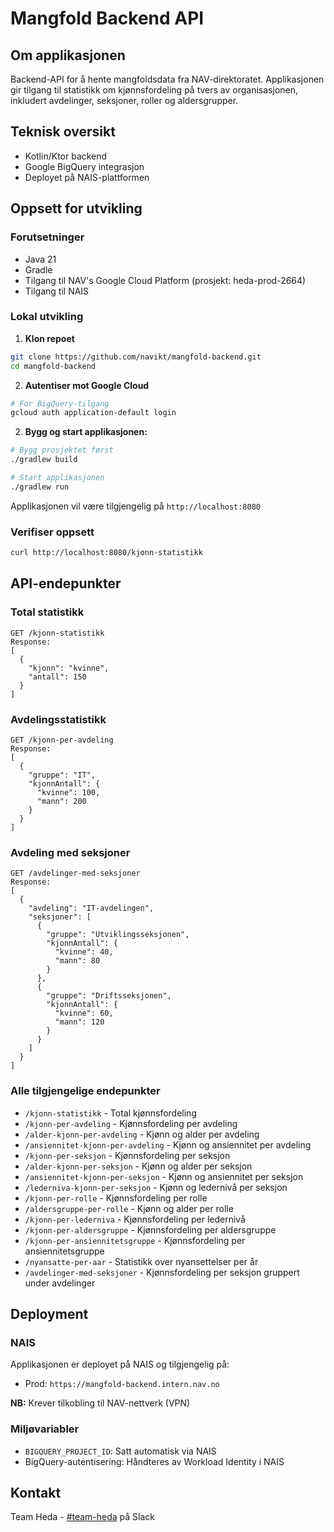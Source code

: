 # Mangfold Backend API

## Om applikasjonen
Backend-API for å hente mangfoldsdata fra NAV-direktoratet. Applikasjonen gir tilgang til statistikk om kjønnsfordeling på tvers av organisasjonen, inkludert avdelinger, seksjoner, roller og aldersgrupper.

## Teknisk oversikt
- Kotlin/Ktor backend
- Google BigQuery integrasjon
- Deployet på NAIS-plattformen

## Oppsett for utvikling

### Forutsetninger
- Java 21
- Gradle
- Tilgang til NAV's Google Cloud Platform (prosjekt: heda-prod-2664)
- Tilgang til NAIS

### Lokal utvikling

1. **Klon repoet**
```bash
git clone https://github.com/navikt/mangfold-backend.git
cd mangfold-backend
```

2. **Autentiser mot Google Cloud**
```bash
# For BigQuery-tilgang
gcloud auth application-default login
```

2. **Bygg og start applikasjonen:**
```bash
# Bygg prosjektet først
./gradlew build

# Start applikasjonen
./gradlew run
```

Applikasjonen vil være tilgjengelig på `http://localhost:8080`

### Verifiser oppsett
```bash
curl http://localhost:8080/kjonn-statistikk
```

## API-endepunkter

### Total statistikk
```http
GET /kjonn-statistikk
Response:
[
  {
    "kjonn": "kvinne",
    "antall": 150
  }
]
```

### Avdelingsstatistikk
```http
GET /kjonn-per-avdeling
Response:
[
  {
    "gruppe": "IT",
    "kjonnAntall": {
      "kvinne": 100,
      "mann": 200
    }
  }
]
```

### Avdeling med seksjoner
```http
GET /avdelinger-med-seksjoner
Response:
[
  {
    "avdeling": "IT-avdelingen",
    "seksjoner": [
      {
        "gruppe": "Utviklingsseksjonen",
        "kjonnAntall": {
          "kvinne": 40,
          "mann": 80
        }
      },
      {
        "gruppe": "Driftsseksjonen",
        "kjonnAntall": {
          "kvinne": 60,
          "mann": 120
        }
      }
    ]
  }
]
```

### Alle tilgjengelige endepunkter
- `/kjonn-statistikk` - Total kjønnsfordeling
- `/kjonn-per-avdeling` - Kjønnsfordeling per avdeling
- `/alder-kjonn-per-avdeling` - Kjønn og alder per avdeling
- `/ansiennitet-kjonn-per-avdeling` - Kjønn og ansiennitet per avdeling
- `/kjonn-per-seksjon` - Kjønnsfordeling per seksjon
- `/alder-kjonn-per-seksjon` - Kjønn og alder per seksjon
- `/ansiennitet-kjonn-per-seksjon` - Kjønn og ansiennitet per seksjon
- `/lederniva-kjonn-per-seksjon` - Kjønn og ledernivå per seksjon
- `/kjonn-per-rolle` - Kjønnsfordeling per rolle
- `/aldersgruppe-per-rolle` - Kjønn og alder per rolle
- `/kjonn-per-lederniva` - Kjønnsfordeling per ledernivå
- `/kjonn-per-aldersgruppe` - Kjønnsfordeling per aldersgruppe
- `/kjonn-per-ansiennitetsgruppe` - Kjønnsfordeling per ansiennitetsgruppe
- `/nyansatte-per-aar` - Statistikk over nyansettelser per år
- `/avdelinger-med-seksjoner` - Kjønnsfordeling per seksjon gruppert under avdelinger

## Deployment

### NAIS
Applikasjonen er deployet på NAIS og tilgjengelig på:
- Prod: `https://mangfold-backend.intern.nav.no`

**NB:** Krever tilkobling til NAV-nettverk (VPN)

### Miljøvariabler
- `BIGQUERY_PROJECT_ID`: Satt automatisk via NAIS
- BigQuery-autentisering: Håndteres av Workload Identity i NAIS

## Kontakt
Team Heda - [#team-heda](https://nav-it.slack.com/archives/team-heda) på Slack


